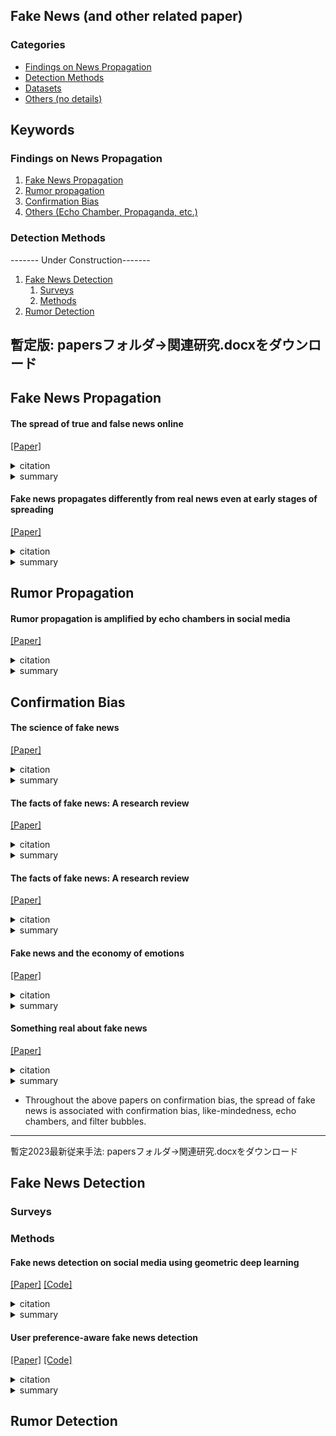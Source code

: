 Fake News (and other related paper)
---

### Categories
- [Findings on News Propagation](#findings-on-news-propagation)
- [Detection Methods](#detection-methods)
- [Datasets](https://github.com/S-K-KU/references/blob/main/papers/Datasets.md)
- [Others (no details)](https://github.com/S-K-KU/references/blob/main/papers/others_with_no_details/other_categories.md)

## Keywords

### Findings on News Propagation
1. [Fake News Propagation](#fake-news-propagation)
2. [Rumor propagation](#rumor-propagation)
3. [Confirmation Bias](#confirmation-bias)
4. [Others (Echo Chamber, Propaganda, etc.)](https://github.com/S-K-KU/references/blob/main/papers/others_with_no_details/Others_on_News_Propagation_and_Malicious_Behavior.md)

### Detection Methods 
------- Under Construction-------
1. [Fake News Detection](#fake-news-detection)
   1. [Surveys](#surveys)
   2. [Methods](#methods)
2. [Rumor Detection](#rumor-detection)

暫定版: papersフォルダ->関連研究.docxをダウンロード
---

[//]: # (### Title &#40;Conference or Journal&#41;)

[//]: # ()
[//]: # ([[Paper]]&#40;&#41;)

[//]: # ([[Code]]&#40;&#41;)

[//]: # ([[bibtex]]&#40;&#41;)

[//]: # ()
[//]: # (<details><summary>citation</summary><div>)
[//]: # (<details><summary>summary</summary><div>)

[//]: # (  )
[//]: # (    )

[//]: # (- 調査中
)

[//]: # (    )

[//]: # (  </div></details>  
  )

[//]: # (  ```)

[//]: # (  調査中)

[//]: # (  ```)

[//]: # (- Keywords : `keyword`)


## Fake News Propagation
#### The spread of true and false news online

[[Paper]](https://www.science.org/doi/10.1126/science.aap9559)

<details>
<summary>citation</summary>
- Soroush Vosoughi, Deb Roy, and Sinan Aral, "The spread of true and false news online," Science, vol.359, issue 6380, pp.1146-1151, 2018.
</details>
<details>
<summary>summary</summary>
- "Fake news involves more users and forms a deeper cascade of spread from one user to another than real news." Also provides other insights from statistical analysis of propagation graphs. Must read.
</details>  


#### Fake news propagates differently from real news even at early stages of spreading

[[Paper]](https://epjdatascience.springeropen.com/articles/10.1140/epjds/s13688-020-00224-z)

<details>
<summary>citation</summary>
- Zilong Zhao, Jichang Zhao, Yukie Sano, Orr Levy, Hideki Takayasu, Misako Takayasu, Daqing Li, Junjie Wu, and Shlomo Havlin, "Fake news propagates differently from real news even at early stages of spreading," EPJ Data Science, vol.9, no.7, 2020.
</details>
<details>
<summary>summary</summary>
- Suggests "suggests a tendency for users to connect with each other and not directly with the news source in the early stages of fake news dissemination." Also provides other insights from statistical analysis of propagation graphs. Must read for developers of early detection models.
</details>  


## Rumor Propagation
#### Rumor propagation is amplified by echo chambers in social media

[[Paper]](https://www.nature.com/articles/s41598-019-57272-3)

<details>
<summary>citation</summary>
- Daejin Choi, Selin Chun, Hyunchul Oh, Jinyoung Han, and Ted “Taekyoung” Kwon, "Rumor propagation is amplified by echo chambers in social media," Scientific Report, vol.10, no.310, 2018.
</details>
<details>
<summary>summary</summary>
- Explore the relationship between rumor propagation and echo chambers through propagation graph analysis. "The rumor cascades with echo chamber members tend to be larger, deeper, and wider than those without echo chamber members."
</details>  


## Confirmation Bias
#### The science of fake news

[[Paper]](https://www.science.org/doi/10.1126/science.aao2998)

<details>
<summary>citation</summary>
- David M. J. Lazer, Matthew A. Baum, Yochai Benkler, Adam J. Berinsky, Kelly M. Greenhill, Filippo Menczer, Miriam J. Metzger, Brendan Nyhan, Gordon Pennycook, David Rothschild, Michael Schudson, Steven A. Sloman, Cass R. Sunstein, Emily A. Thorson, Duncan J. Watts, and Jonathan L. Zittrain, "The science of fake news," Science, vol.359, issue 6380, pp.1094-1096, 2018.
</details>
<details>
<summary>summary</summary>
- Famous paper. Addresses the potential negative effects of fake news (thus the focus is on computational social science perspectives).
</details>  


#### The facts of fake news: A research review

[[Paper]](https://www.science.org/doi/10.1126/science.aao2998)

<details>
<summary>citation</summary>
- Edson C. Tandoc Jr., "The facts of fake news: A research review," Sociology Compass, vol.13, issue 9, 2019.
</details>
<details>
<summary>summary</summary>
- Demonstrate how the spread of fake news and its countermeasures have psychological effects on people
</details>


#### The facts of fake news: A research review

[[Paper]](https://www.science.org/doi/10.1126/science.aao2998)

<details>
<summary>citation</summary>
- Edson C. Tandoc Jr., "The facts of fake news: A research review," Sociology Compass, vol.13, issue 9, 2019.
</details>
<details>
<summary>summary</summary>
- Demonstrates that fake news is created to induce empathy, and suggests strategies for controlling the spread of fake news in the future, based on the observation that psychological and systemic factors that reinforce readers' emotions promote its spread.
</details>


#### Fake news and the economy of emotions

[[Paper]](https://www.tandfonline.com/doi/full/10.1080/21670811.2017.1345645)

<details>
<summary>citation</summary>
- Vian Bakir and Andrew McStay, "Fake news and the economy of emotions," Digital Journalism, vol.6, no.2, pp.154-175, 2018.
</details>
<details>
<summary>summary</summary>
- Demonstrates that fake news is created to induce empathy, and suggests strategies for controlling the spread of fake news in the future, based on the observation that psychological and systemic factors that reinforce readers' emotions promote its spread.
</details>


#### Something real about fake news

[[Paper]](https://www.tandfonline.com/doi/full/10.1080/21670811.2017.1345645)

<details>
<summary>citation</summary>
- Vian Bakir and Andrew McStay, "Fake news and the economy of emotions," Digital Journalism, vol.6, no.2, pp.154-175, 2018.
</details>
<details>
<summary>summary</summary>
- Argues that "mindfulness" will beat confirmation bias.
</details>


- Throughout the above papers on confirmation bias, the spread of fake news is associated with confirmation bias, like-mindedness, echo chambers, and filter bubbles.


---
暫定2023最新従来手法: papersフォルダ->関連研究.docxをダウンロード

## Fake News Detection 
### Surveys

### Methods
#### Fake news detection on social media using geometric deep learning

[[Paper]](https://arxiv.org/pdf/1902.06673.pdf)
[[Code]](https://github.com/safe-graph/GNN-FakeNews)

<details>
<summary>citation</summary>
- Federico Monti, Fabrizio Frasca, Davide Eynard, Damon Mannion, and Michael M. Bronstein, "Fake news detection on social media using geometric deep learning," arXiv preprint arXiv:1902.06673, 2019.
</details>
<details>
<summary>summary</summary>
- First study on propagation-based fake news detection methods using GNN
</details>


#### User preference-aware fake news detection

[[Paper]](https://dl.acm.org/doi/abs/10.1145/3404835.3462990)
[[Code]](https://github.com/safe-graph/GNN-FakeNews)

<details>
<summary>citation</summary>
- Yingtong Dou, Kai Shu, Congying Xia, Philip S. Yu, and Lichao Sun, "User preference-aware fake news detection," Proceedings of the 44th International ACM SIGIR Conference on Research and Development in Information Retrieval (SIGIR '21), pp.2051–2055, 2021. 
</details>
<details>
<summary>summary</summary>
- Extract user preferences based on confirmation bias from the average of recent tweets to improve the performance of context-based detection, including fusion with content-based detection
</details>


## Rumor Detection 
